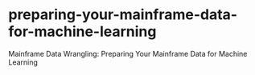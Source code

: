 # preparing-your-mainframe-data-for-machine-learning
Mainframe Data Wrangling: Preparing Your Mainframe Data for Machine Learning
